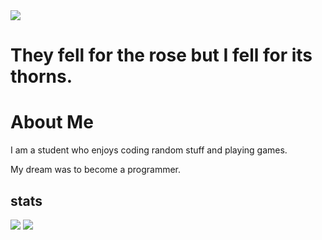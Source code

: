 <img src="https://ik.imagekit.io/as7ksk9qe/IMG_5353.jpeg?updatedAt=1746889270484">

# They fell for the rose but I fell for its thorns.

 
# About Me

<p>I am a student who enjoys coding random stuff and playing games.</p>

<p>My dream was to become a programmer.</p>

## stats

![](https://github-readme-stats.vercel.app/api?username=XyrenTheCoder&show_icons=true&hide_border=true&line_height=20&title_color=3de6e6&icon_color=3de6e6&show_owner=true&count_private=true&theme=dark)
![](https://github-readme-stats.vercel.app/api/top-langs/?username=XyrenTheCoder&layout=compact&langs_count=6&theme=dark)


